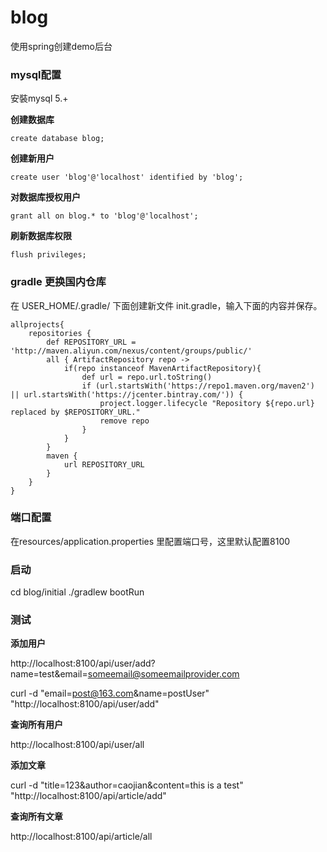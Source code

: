 # blog

使用spring创建demo后台

### mysql配置

安裝mysql 5.+

**创建数据库**

`create database blog;`

**创建新用户**

`create user 'blog'@'localhost' identified by 'blog';`

**对数据库授权用户**

`grant all on blog.* to 'blog'@'localhost';`

**刷新数据库权限**

`flush privileges;`

### gradle 更换国内仓库

在 USER_HOME/.gradle/ 下面创建新文件 init.gradle，输入下面的内容并保存。

```
allprojects{
    repositories {
        def REPOSITORY_URL = 'http://maven.aliyun.com/nexus/content/groups/public/'
        all { ArtifactRepository repo ->
            if(repo instanceof MavenArtifactRepository){
                def url = repo.url.toString()
                if (url.startsWith('https://repo1.maven.org/maven2') || url.startsWith('https://jcenter.bintray.com/')) {
                    project.logger.lifecycle "Repository ${repo.url} replaced by $REPOSITORY_URL."
                    remove repo
                }
            }
        }
        maven {
            url REPOSITORY_URL
        }
    }
}
```

### 端口配置

在resources/application.properties 里配置端口号，这里默认配置8100


### 启动
cd blog/initial
./gradlew bootRun


### 测试

**添加用户**

http://localhost:8100/api/user/add?name=test&email=someemail@someemailprovider.com

curl -d "email=post@163.com&name=postUser" "http://localhost:8100/api/user/add"

**查询所有用户**

http://localhost:8100/api/user/all

**添加文章**

curl -d "title=123&author=caojian&content=this is a test" "http://localhost:8100/api/article/add"

**查询所有文章**

http://localhost:8100/api/article/all
